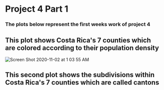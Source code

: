 # Project 4 Part 1
### The plots below represent the first weeks work of project 4

## This plot shows Costa Rica's 7 counties which are colored according to their population density

![Screen Shot 2020-11-02 at 1 03 55 AM](https://user-images.githubusercontent.com/60228369/97835084-5a989f80-1ca7-11eb-8872-d64bf18ab32a.png)


## This second plot shows the subdivisions within Costa Rica's 7 counties which are called cantons
